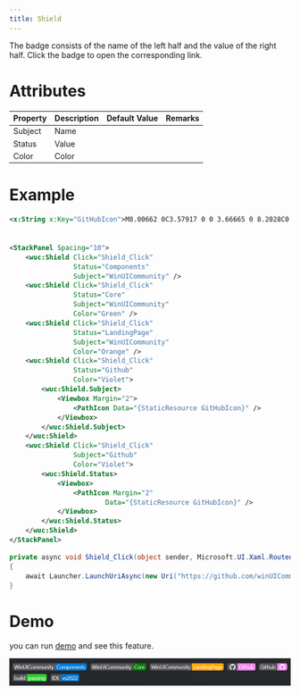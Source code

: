 ```yaml
---
title: Shield
---
```


The badge consists of the name of the left half and the value of the right half. Click the badge to open the corresponding link.


# Attributes
|Property|Description|Default Value|Remarks|
|-|-|-|-|
|Subject|Name|||
|Status|Value|||
|Color|Color||||

# Example

```xml
<x:String x:Key="GitHubIcon">M8.00662 0C3.57917 0 0 3.66665 0 8.2028C0 11.8288 2.29329 14.8981 5.4747 15.9844C5.87246 16.0661 6.01816 15.8079 6.01816 15.5908C6.01816 15.4006 6.00505 14.7488 6.00505 14.0696C3.7778 14.5586 3.31399 13.0918 3.31399 13.0918C2.95606 12.1411 2.42572 11.8968 2.42572 11.8968C1.69674 11.3943 2.47882 11.3943 2.47882 11.3943C3.28744 11.4486 3.71175 12.2363 3.71175 12.2363C4.42745 13.4856 5.58074 13.1326 6.04471 12.9153C6.11092 12.3856 6.32315 12.0189 6.5485 11.8153C4.77211 11.6251 2.90312 10.919 2.90312 7.76813C2.90312 6.8718 3.22107 6.13847 3.72486 5.56814C3.64538 5.36448 3.36693 4.52231 3.80451 3.39515C3.80451 3.39515 4.48055 3.17782 6.00488 4.23715C6.6575 4.05759 7.33054 3.96625 8.00662 3.96548C8.68266 3.96548 9.37181 4.06065 10.0082 4.23715C11.5327 3.17782 12.2087 3.39515 12.2087 3.39515C12.6463 4.52231 12.3677 5.36448 12.2882 5.56814C12.8053 6.13847 13.1101 6.8718 13.1101 7.76813C13.1101 10.919 11.2411 11.6115 9.45146 11.8153C9.74318 12.0733 9.99492 12.5621 9.99492 13.3363C9.99492 14.4363 9.98181 15.3191 9.98181 15.5906C9.98181 15.8079 10.1277 16.0661 10.5253 15.9846C13.7067 14.8979 16 11.8288 16 8.2028C16.0131 3.66665 12.4208 0 8.00662 0Z</x:String>


<StackPanel Spacing="10">
    <wuc:Shield Click="Shield_Click"
                Status="Components"
                Subject="WinUICommunity" />
    <wuc:Shield Click="Shield_Click"
                Status="Core"
                Subject="WinUICommunity"
                Color="Green" />
    <wuc:Shield Click="Shield_Click"
                Status="LandingPage"
                Subject="WinUICommunity"
                Color="Orange" />
    <wuc:Shield Click="Shield_Click"
                Status="Github"
                Color="Violet">
        <wuc:Shield.Subject>
            <Viewbox Margin="2">
                <PathIcon Data="{StaticResource GitHubIcon}" />
            </Viewbox>
        </wuc:Shield.Subject>
    </wuc:Shield>
    <wuc:Shield Click="Shield_Click"
                Subject="Github"
                Color="Violet">
        <wuc:Shield.Status>
            <Viewbox>
                <PathIcon Margin="2"
                        Data="{StaticResource GitHubIcon}" />
            </Viewbox>
        </wuc:Shield.Status>
    </wuc:Shield>
</StackPanel>
```

```cs
private async void Shield_Click(object sender, Microsoft.UI.Xaml.RoutedEventArgs e)
{
    await Launcher.LaunchUriAsync(new Uri("https://github.com/winUICommunity/WinUICommunity"));
}
```


# Demo
you can run [demo](https://github.com/WinUICommunity/WinUICommunity) and see this feature.

![WinUICommunity](https://raw.githubusercontent.com/WinUICommunity/Resources/main/WinUICommunityDocs/Shield.png)
